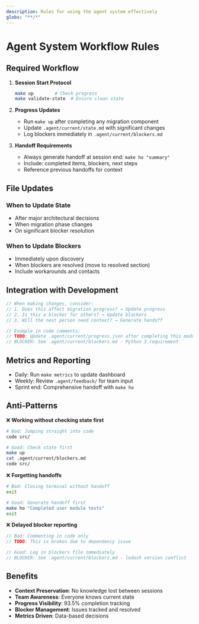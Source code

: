 ```yaml
---
description: Rules for using the agent system effectively
globs: "**/*"
---
```


# Agent System Workflow Rules

## Required Workflow

1. **Session Start Protocol**

    ```bash
    make up        # Check progress
    make validate-state  # Ensure clean state
    ```

2. **Progress Updates**

    - Run `make up` after completing any migration component
    - Update `.agent/current/state.md` with significant changes
    - Log blockers immediately in `.agent/current/blockers.md`

3. **Handoff Requirements**
    - Always generate handoff at session end: `make ho "summary"`
    - Include: completed items, blockers, next steps
    - Reference previous handoffs for context

## File Updates

### When to Update State

- After major architectural decisions
- When migration phase changes
- On significant blocker resolution

### When to Update Blockers

- Immediately upon discovery
- When blockers are resolved (move to resolved section)
- Include workarounds and contacts

## Integration with Development

```typescript
// When making changes, consider:
// 1. Does this affect migration progress? → Update progress
// 2. Is this a blocker for others? → Update blockers
// 3. Will the next person need context? → Generate handoff

// Example in code comments:
// TODO: Update .agent/current/progress.json after completing this module
// BLOCKER: See .agent/current/blockers.md - Python 3 requirement
```

## Metrics and Reporting

- Daily: Run `make metrics` to update dashboard
- Weekly: Review `.agent/feedback/` for team input
- Sprint end: Comprehensive handoff with `make ho`

## Anti-Patterns

❌ **Working without checking state first**

```bash
# Bad: Jumping straight into code
code src/

# Good: Check state first
make up
cat .agent/current/blockers.md
code src/
```

❌ **Forgetting handoffs**

```bash
# Bad: Closing terminal without handoff
exit

# Good: Generate handoff first
make ho "Completed user module tests"
exit
```

❌ **Delayed blocker reporting**

```typescript
// Bad: Commenting in code only
// TODO: This is broken due to dependency issue

// Good: Log in blockers file immediately
// BLOCKER: See .agent/current/blockers.md - lodash version conflict
```

## Benefits

- **Context Preservation**: No knowledge lost between sessions
- **Team Awareness**: Everyone knows current state
- **Progress Visibility**: 93.5% completion tracking
- **Blocker Management**: Issues tracked and resolved
- **Metrics Driven**: Data-based decisions
